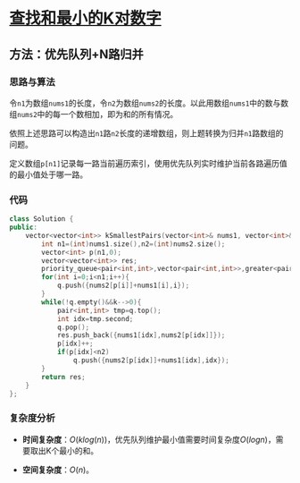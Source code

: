 # [查找和最小的K对数字](https://leetcode-cn.com/problems/find-k-pairs-with-smallest-sums/)

## 方法：优先队列+N路归并

### 思路与算法

令``n1``为数组``nums1``的长度，令``n2``为数组``nums2``的长度。以此用数组``nums1``中的数与数组``nums2``中的每一个数相加，即为和的所有情况。

依照上述思路可以构造出``n1``路``n2``长度的递增数组，则上题转换为归并``n1``路数组的问题。

定义数组``p[n1]``记录每一路当前遍历索引，使用优先队列实时维护当前各路遍历值的最小值处于哪一路。

### 代码

```c++
class Solution {
public:
    vector<vector<int>> kSmallestPairs(vector<int>& nums1, vector<int>& nums2, int k) {
        int n1=(int)nums1.size(),n2=(int)nums2.size();
        vector<int> p(n1,0);
        vector<vector<int>> res;
        priority_queue<pair<int,int>,vector<pair<int,int>>,greater<pair<int,int>>> q;
        for(int i=0;i<n1;i++){
            q.push({nums2[p[i]]+nums1[i],i});
        }
        while(!q.empty()&&k-->0){
            pair<int,int> tmp=q.top();
            int idx=tmp.second;
            q.pop();
            res.push_back({nums1[idx],nums2[p[idx]]});
            p[idx]++;
            if(p[idx]<n2)
                q.push({nums2[p[idx]]+nums1[idx],idx});
        }
        return res;
    }
};
```

### 复杂度分析

- **时间复杂度**：$O(klog(n))$，优先队列维护最小值需要时间复杂度$O(logn)$，需要取出K个最小的和。

- **空间复杂度**：$O(n)$。
